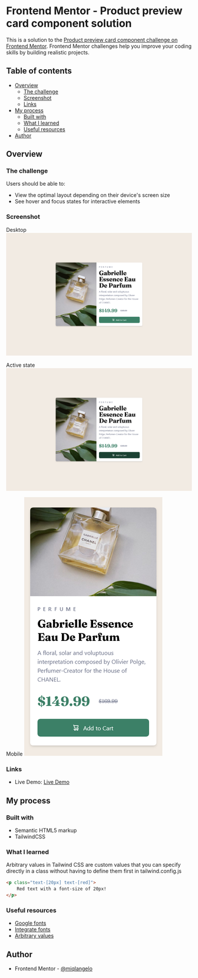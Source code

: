 # Frontend Mentor - Product preview card component solution

This is a solution to the [Product preview card component challenge on Frontend Mentor](https://www.frontendmentor.io/challenges/product-preview-card-component-GO7UmttRfa). Frontend Mentor challenges help you improve your coding skills by building realistic projects.

## Table of contents

-   [Overview](#overview)
    -   [The challenge](#the-challenge)
    -   [Screenshot](#screenshot)
    -   [Links](#links)
-   [My process](#my-process)
    -   [Built with](#built-with)
    -   [What I learned](#what-i-learned)
    -   [Useful resources](#useful-resources)
-   [Author](#author)

## Overview

### The challenge

Users should be able to:

-   View the optimal layout depending on their device's screen size
-   See hover and focus states for interactive elements

### Screenshot

Desktop
![Desktop](./screenshots/desktop.png)

Active state
![Active States](./screenshots/active-state.png)

Mobile
![Mobile](./screenshots/mobile.png)

### Links

-   Live Demo: [Live Demo](https://miqlangelo-frontend-mentor-challenges.github.io/product-preview-card-component/)

## My process

### Built with

-   Semantic HTML5 markup
-   TailwindCSS

### What I learned

Arbitrary values in Tailwind CSS are custom values that you can specify directly in a class without having to define them first in tailwind.config.js

```html
<p class="text-[20px] text-[red]">
    Red text with a font-size of 20px!
</p>
```

### Useful resources

-   [Google fonts](https://fonts.google.com/)
-   [Integrate fonts](https://dev.to/thomasvanholder/add-a-custom-tailwind-css-fonts-to-your-website-1nn6)
-   [Arbitrary values](https://tailwindcss.com/docs/line-height#arbitrary-values)

## Author

-   Frontend Mentor - [@miqlangelo](https://www.frontendmentor.io/profile/miqlangelo)
